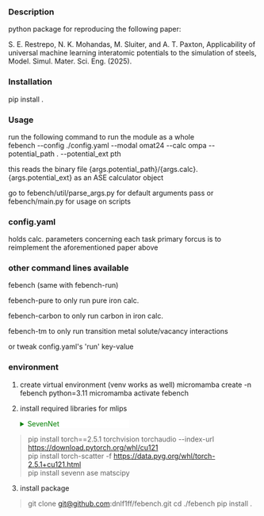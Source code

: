 ### Description
python package for reproducing the following paper: 

S. E. Restrepo, N. K. Mohandas, M. Sluiter, and A. T. Paxton, Applicability of universal machine learning interatomic potentials to the simulation of steels, Model. Simul. Mater. Sci. Eng. (2025).

### Installation
pip install .

### Usage
run the following  command to run the module as a whole <br>
febench --config ./config.yaml --modal omat24 --calc ompa --potential_path . --potential_ext pth

this reads the binary file {args.potential_path}/{args.calc}.{args.potential_ext}
as an ASE calculator object

go to febench/util/parse_args.py for default arguments pass
or febench/main.py for usage on scripts

### config.yaml
holds calc. parameters concerning each task
primary forcus is to reimplement the aforementioned paper above

### other command lines available
febench (same with febench-run)

febench-pure to only run pure iron calc.

febench-carbon to only run carbon in iron calc.

febench-tm to only run transition metal solute/vacancy interactions

or tweak config.yaml's 'run' key-value

### environment
1. create virtual environment (venv works as well)
micromamba create -n febench python=3.11
micromamba activate febench

2. install required libraries for mlips

    <details><<summary style="background-color:white;color:green;font-weight:normal;width:220px;">SevenNet</summary>
    > pip install torchvision torchaudio --index-url https://download.pytorch.org/whl/cu121<br>
> pip install torch==2.5.1 torchvision torchaudio --index-url https://download.pytorch.org/whl/cu121<br>
> pip install torch-scatter -f https://data.pyg.org/whl/torch-2.5.1+cu121.html <br>
> pip install sevenn ase matscipy <br>
    </details>

3. install package 
> git clone git@github.com:dnlf1ff/febench.git
> cd ./febench
> pip install . 
